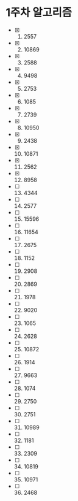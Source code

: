 # 1주차 알고리즘

- [x] 1. 2557
- [x] 2. 10869
- [x] 3. 2588
- [x] 4. 9498
- [x] 5. 2753
- [x] 6. 1085
- [x] 7. 2739
- [x] 8. 10950
- [x] 9. 2438
- [x] 10. 10871
- [x] 11. 2562
- [x] 12. 8958
- [ ] 13. 4344
- [ ] 14. 2577
- [ ] 15. 15596
- [ ] 16. 11654
- [ ] 17. 2675
- [ ] 18. 1152
- [ ] 19. 2908
- [ ] 20. 2869
- [ ] 21. 1978
- [ ] 22. 9020
- [ ] 23. 1065
- [ ] 24. 2628
- [ ] 25. 10872
- [ ] 26. 1914
- [ ] 27. 9663
- [ ] 28. 1074
- [ ] 29. 2750
- [ ] 30. 2751
- [ ] 31. 10989
- [ ] 32. 1181
- [ ] 33. 2309
- [ ] 34. 10819
- [ ] 35. 10971
- [ ] 36. 2468
